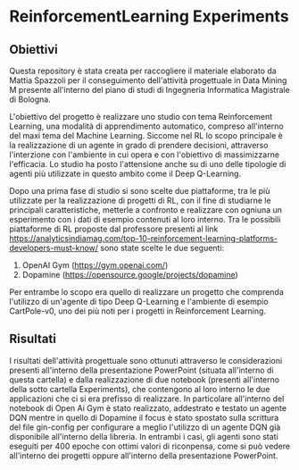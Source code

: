 # ReinforcementLearning Experiments
## Obiettivi
Questa repository è stata creata per raccogliere il materiale elaborato da Mattia Spazzoli per il conseguimento dell'attività progettuale in Data Mining M presente all'interno del piano di studi di Ingegneria Informatica Magistrale di Bologna.

L'obiettivo del progetto è realizzare uno studio con tema Reinforcement Learning, una modalità di apprendimento automatico, compreso all'interno del maxi tema del Machine Learning. Siccome nel RL lo scopo principale è la realizzazione di un agente in grado di prendere decisioni, attraverso l'interzione con l'ambiente in cui opera e con l'obiettivo di massimizzarne l'efficacia. Lo studio ha posto l'attensione anche su di uno delle tipologie di agenti più utilizzate in questo ambito come il Deep Q-Learning.

Dopo una prima fase di studio si sono scelte due piattaforme, tra le più utilizzate per la realizzazione di progetti di RL, con il fine di studiarne le principali caratteristiche, metterle a confronto e realizzare con ogniuna un esperimento con i dati di esempio contenuti al loro interno.
Tra le possibili piattaforme di RL proposte dal professore presenti al link https://analyticsindiamag.com/top-10-reinforcement-learning-platforms-developers-must-know/ sono state scelte le due seguenti:
1) OpenAI Gym (https://gym.openai.com/)
2) Dopamine (https://opensource.google/projects/dopamine)

Per entrambe lo scopo era quello di realizzare un progetto che comprenda l'utilizzo di un'agente di tipo Deep Q-Learning e l'ambiente di esempio CartPole-v0, uno dei più noti per i progetti in Reinforcement Learning.

## Risultati
I risultati dell'attività progettuale sono ottunuti attraverso le considerazioni presenti all'interno della presentazione PowerPoint (situata all'interno di questa cartella) e dalla realizzazione di due notebook (presenti all'interno della sotto cartella Experiments), che contengono al loro interno le due applicazioni che ci si era prefisso di realizzare. In particolare all'interno del notebook di Open Ai Gym è stato realizzato, addestrato e testato un agente DQN mentre in quello di Dopamine il focus è stato spostato sulla scrittura del file gin-config per configurare a meglio l'utilizzo di un agente DQN già disponibile all'interno della libreria. In entrambi i casi, gli agenti sono stati eseguiti per 400 epoche con ottimi valori di riconpensa, come si può vedere all'interno dei progetti oppure all'interno della presentazione PowerPoint.
